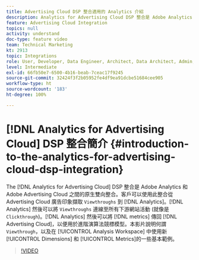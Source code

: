 ```yaml
---
title: Advertising Cloud DSP 整合適用的 Analytics 介紹
description: Analytics for Advertising Cloud DSP 整合是 Adobe Analytics 和 Adobe Advertising Cloud 之間的原生雙向整合。客戶可以使用此整合從 Advertising Cloud 廣告印象擷取 Viewthrough 到 Analytics。Analytics 然後可以將 Viewthrough 連線至所有下游網站活動 (就像是 Clickthrough)。Analytics 然後可以將量度傳回 Advertising Cloud，以便用於進階演算法競標模型。本影片說明何謂 Viewthrough、整合的優點，以及在 Analysis Workspace 中使用新 Dimensions/Metrics 的一些基本範例。
feature: Advertising Cloud Integration
topics: null
activity: understand
doc-type: feature video
team: Technical Marketing
kt: 2913
topic: Integrations
role: User, Developer, Data Engineer, Architect, Data Architect, Admin, Leader
level: Intermediate
exl-id: 66fb50e7-6500-4b16-beab-7ceac17f9245
source-git-commit: 32424f3f2b05952fe4df9ea91dcbe51684cee905
workflow-type: ht
source-wordcount: '183'
ht-degree: 100%

---
```


# [!DNL Analytics for Advertising Cloud] DSP 整合簡介 {#introduction-to-the-analytics-for-advertising-cloud-dsp-integration}

The [!DNL Analytics for Advertising Cloud] DSP 整合是 Adobe Analytics 和 Adobe Advertising Cloud 之間的原生雙向整合。客戶可以使用此整合從 Advertising Cloud 廣告印象擷取 `Viewthroughs` 到 [!DNL Analytics]。[!DNL Analytics] 然後可以將 `Viewthroughs` 連線至所有下游網站活動 (就像是 `Clickthrough`)。[!DNL Analytics] 然後可以將 [!DNL metrics] 傳回 [!DNL Advertising Cloud]，以便用於進階演算法競標模型。本影片說明何謂 `Viewthrough`，以及在 [!UICONTROL Analysis Workspace] 中使用新 [!UICONTROL Dimensions] 和 [!UICONTROL Metrics]的一些基本範例。

>[!VIDEO](https://video.tv.adobe.com/v/27237/?quality=9)
